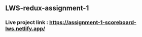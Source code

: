 ## LWS-redux-assignment-1

### Live project link : https://assignment-1-scoreboard-lws.netlify.app/
